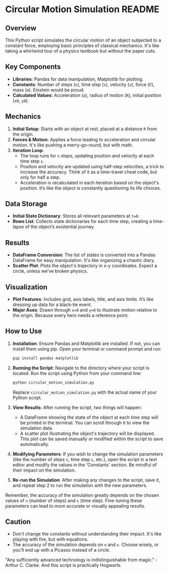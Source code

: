# Circular Motion Simulation README

## Overview
This Python script simulates the circular motion of an object subjected to a constant force, employing basic principles of classical mechanics. It's like taking a whirlwind tour of a physics textbook but without the paper cuts.

## Key Components
- **Libraries**: Pandas for data manipulation, Matplotlib for plotting.
- **Constants**: Number of steps (`n`), time step (`ε`), velocity (`v`), force (`F`), mass (`m`). Einstein would be proud.
- **Calculated Values**: Acceleration (`a`), radius of motion (`R`), initial position (`x0`, `y0`).

## Mechanics
1. **Initial Setup**: Starts with an object at rest, placed at a distance `R` from the origin.
2. **Forces & Motion**: Applies a force leading to acceleration and circular motion. It's like pushing a merry-go-round, but with math.
3. **Iteration Loop**: 
   - The loop runs for `n` steps, updating position and velocity at each time step `ε`.
   - Position and velocity are updated using half-step velocities, a trick to increase the accuracy. Think of it as a time-travel cheat code, but only for half a step.
   - Acceleration is recalculated in each iteration based on the object's position. It’s like the object is constantly questioning its life choices.

## Data Storage
- **Initial State Dictionary**: Stores all relevant parameters at `t=0`.
- **Rows List**: Collects state dictionaries for each time step, creating a time-lapse of the object’s existential journey.

## Results
- **DataFrame Conversion**: The list of states is converted into a Pandas DataFrame for easy manipulation. It's like organizing a chaotic diary.
- **Scatter Plot**: Plots the object's trajectory in x-y coordinates. Expect a circle, unless we’ve broken physics.

## Visualization
- **Plot Features**: Includes grid, axis labels, title, and axis limits. It’s like dressing up data for a black-tie event.
- **Major Axes**: Drawn through `x=0` and `y=0` to illustrate motion relative to the origin. Because every hero needs a reference point.

## How to Use

1. **Installation**: Ensure Pandas and Matplotlib are installed. If not, you can install them using pip. Open your terminal or command prompt and run:
   ```bash
   pip install pandas matplotlib
   ```

2. **Running the Script**: Navigate to the directory where your script is located. Run the script using Python from your command line:
   ```bash
   python circular_motion_simulation.py
   ```
   Replace `circular_motion_simulation.py` with the actual name of your Python script.

3. **View Results**: After running the script, two things will happen:
   - A DataFrame showing the state of the object at each time step will be printed in the terminal. You can scroll through it to view the simulation data.
   - A scatter plot illustrating the object's trajectory will be displayed. This plot can be saved manually or modified within the script to save automatically.

4. **Modifying Parameters**: If you wish to change the simulation parameters (like the number of steps `n`, time step `ε`, etc.), open the script in a text editor and modify the values in the 'Constants' section. Be mindful of their impact on the simulation.

5. **Re-run the Simulation**: After making any changes to the script, save it, and repeat step 2 to run the simulation with the new parameters.

Remember, the accuracy of the simulation greatly depends on the chosen values of `n` (number of steps) and `ε` (time step). Fine-tuning these parameters can lead to more accurate or visually appealing results.

## Caution
- Don't change the constants without understanding their impact. It's like playing with fire, but with equations.
- The accuracy of the simulation depends on `n` and `ε`. Choose wisely, or you’ll end up with a Picasso instead of a circle.

"Any sufficiently advanced technology is indistinguishable from magic." - Arthur C. Clarke. And this script is practically Hogwarts.
